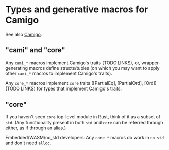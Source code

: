 # Types and generative macros for Camigo

See also [Camigo](https://github.com/peter-kehl/camigo).

## "cami" and "core"

Any `cami_*` macros implement Camigo's traits (TODO LINKS), or, wrapper-generating macros define structs/tuples
(on which you may want to apply other `cami_*` macros to implement Camigo's traits).

Any `core_*` macros implement `core` traits ([PartialEq], [PartialOrd], [Ord]) (TODO LINKS) for
types that implement Camigo's traits.

## "core"

If you haven't seen `core` top-level module in Rust, think of it as a subset of `std`. (Any
functionality present in both `std` and `core` can be referred through either, as if through an
alias.)

Embedded/WASM/no_std developers: Any `core_*` macros do work in `no_std` and don't need `alloc`.
